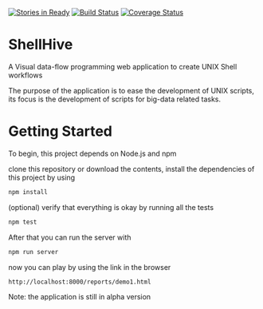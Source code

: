 [![Stories in Ready](https://badge.waffle.io/omarcastro/shellhive.png?label=ready&title=Ready)](https://waffle.io/omarcastro/shellhive)
[![Build Status](https://drone.io/github.com/OmarCastro/ShellHive/status.png)](https://drone.io/github.com/OmarCastro/ShellHive/latest)
[![Coverage Status](https://drone.io/github.com/OmarCastro/ShellHive/files/badge.png)](https://drone.io/github.com/OmarCastro/ShellHive/files/coverage/lcov-report/index.html)
# ShellHive

A Visual data-flow programming web application to create UNIX Shell workflows

The purpose of the application is to ease the development of UNIX scripts, its focus is the
development of scripts for big-data related tasks.

# Getting Started

To begin, this project depends on Node.js and npm

clone this repository or download the contents, install the dependencies
of this project by using

```bash
npm install

```

(optional) verify that everything is okay by running all the tests

```bash
npm test
```

After that you can run the server with

```bash
npm run server
```

now you can play by using the link in the browser

 ```
http://localhost:8000/reports/demo1.html
```

Note: the application is still in alpha version
